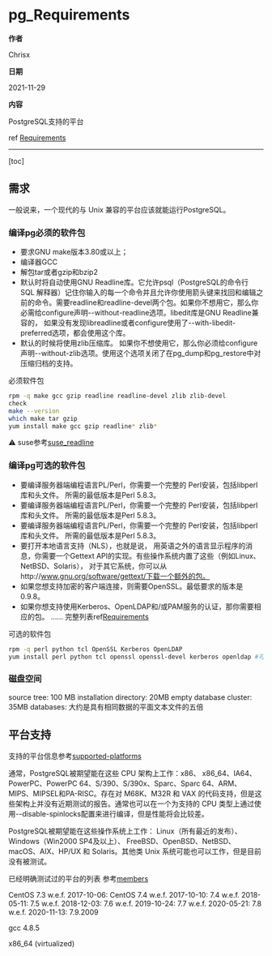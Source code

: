 # pg_Requirements

**作者**

Chrisx

**日期**

2021-11-29

**内容**

PostgreSQL支持的平台

ref [Requirements](https://www.postgresql.org/docs/13/install-requirements.html)

---

[toc]

## 需求

一般说来，一个现代的与 Unix 兼容的平台应该就能运行PostgreSQL。

### 编译pg必须的软件包

* 要求GNU make版本3.80或以上；
* 编译器GCC
* 解包tar或者gzip和bzip2
* 默认时将自动使用GNU Readline库。它允许psql（PostgreSQL的命令行 SQL 解释器）记住你输入的每一个命令并且允许你使用箭头键来找回和编辑之前的命令。需要readline和readline-devel两个包。如果你不想用它，那么你必需给configure声明--without-readline选项。libedit库是GNU Readline兼容的， 如果没有发现libreadline或者configure使用了--with-libedit-preferred选项，都会使用这个库。
* 默认的时候将使用zlib压缩库。 如果你不想使用它，那么你必须给configure声明--without-zlib选项。使用这个选项关闭了在pg_dump和pg_restore中对压缩归档的支持。

必须软件包

```sh
rpm -q make gcc gzip readline readline-devel zlib zlib-devel
check
make --version
which make tar gzip
yum install make gcc gzip readline* zlib*

```

:warning: suse参考[suse_readline](../os/suse_readline.md)

<!--
Ubuntu参考
dpkg -l make gcc gzip readline readline-devel zlib zlib-devel
apt-get install make 
apt-get install gcc 
apt-get install gzip 

需要先安装libreadline-gplv2-dev(代替readline，readline-devel )
apt-get install libreadline-gplv2-dev

在ubuntu软件源里zlib和zlib-devel叫做zlib1g zlib1g.dev 直接输命令后还是不能安装。这就要求我们先装ruby. 默认的安装源里没有zlib1g.dev。要在packages.ubuntu.com上找。
apt-get install ruby
apt-get install zlib1g  
apt-get install zlib1g-dev

dpkg -l make gcc gzip readline readline-devel zlib zlib-devel

-->

### 编译pg可选的软件包

* 要编译服务器端编程语言PL/Perl，你需要一个完整的 Perl安装，包括libperl 库和头文件。 所需的最低版本是Perl 5.8.3。
* 要编译服务器端编程语言PL/Perl，你需要一个完整的 Perl安装，包括libperl 库和头文件。 所需的最低版本是Perl 5.8.3。
* 要编译服务器端编程语言PL/Perl，你需要一个完整的 Perl安装，包括libperl 库和头文件。 所需的最低版本是Perl 5.8.3。
* 要打开本地语言支持（NLS），也就是说， 用英语之外的语言显示程序的消息，你需要一个Gettext API的实现。有些操作系统内置了这些（例如Linux、NetBSD、Solaris）， 对于其它系统，你可以从http://www.gnu.org/software/gettext/下载一个额外的包。
* 如果您想支持加密的客户端连接，则需要OpenSSL。最低要求的版本是0.9.8。
* 如果你想支持使用Kerberos、OpenLDAP和/或PAM服务的认证，那你需要相应的包。
......
完整列表ref[Requirements](https://www.postgresql.org/docs/13/install-requirements.html)

可选的软件包

```sh
rpm -q perl python tcl OpenSSL Kerberos OpenLDAP
yum install perl python tcl openssl openssl-devel kerberos openldap #可选

```

### 磁盘空间

source tree: 100 MB
installation directory: 20MB
empty database cluster: 35MB
databases: 大约是具有相同数据的平面文本文件的五倍

## 平台支持

支持的平台信息参考[supported-platforms](https://www.postgresql.org/docs/13/supported-platforms.html)

通常，PostgreSQL被期望能在这些 CPU 架构上工作：x86、 x86_64、IA64、PowerPC、PowerPC 64、S/390、S/390x、Sparc、Sparc 64、ARM、MIPS、MIPSEL和PA-RISC。存在对 M68K、M32R 和 VAX 的代码支持，但是这些架构上并没有近期测试的报告。通常也可以在一个为支持的 CPU 类型上通过使用--disable-spinlocks配置来进行编译，但是性能将会比较差。

PostgreSQL被期望能在这些操作系统上工作： Linux（所有最近的发布）、Windows（Win2000 SP4及以上）、 FreeBSD、OpenBSD、NetBSD、macOS、AIX、HP/UX 和 Solaris。其他类 Unix 系统可能也可以工作，但是目前没有被测试。

已经明确测试过的平台的列表 参考[members](https://buildfarm.postgresql.org/cgi-bin/show_members.pl)

CentOS
7.3
w.e.f. 2017-10-06: CentOS 7.4
w.e.f. 2017-10-10: 7.4
w.e.f. 2018-05-11: 7.5
w.e.f. 2018-12-03: 7.6
w.e.f. 2019-10-24: 7.7
w.e.f. 2020-05-21: 7.8
w.e.f. 2020-11-13: 7.9.2009

gcc
4.8.5

x86_64 (virtualized)
